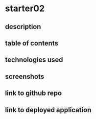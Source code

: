 # starter02

## description

## table of contents

## technologies used

## screenshots

## link to github repo

## link to deployed application